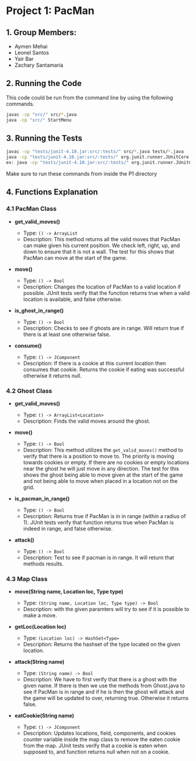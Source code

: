 # Project 1: PacMan
## 1. Group Members: 
 * Aymen Mehai
 * Leonel Santos 
 * Yair Bar
 * Zachary Santamaria

## 2. Running the Code
This code could be run from the command line by using the following commands.
```bash
javac -cp "src/" src/*.java
java -cp "src/" StartMenu
```
## 3. Running the Tests
```bash
javac -cp "tests/junit-4.10.jar:src/:tests/" src/*.java tests/*.java
java -cp "tests/junit-4.10.jar:src/:tests/" org.junit.runner.JUnitCore testname
ex: java -cp "tests/junit-4.10.jar:src/:tests/" org.junit.runner.JUnitCore TestGhostMove
```
Make sure to run these commands from inside the P1 directory

## 4. Functions Explanation
### 4.1 PacMan Class
- **get_valid_moves()**
  + Type: `() -> ArrayList`
  + Description: This method returns all the valid moves that PacMan can make given his current position. We check left, right, up, and down to ensure that it is not a wall. The test for this shows that PacMan can move at the start of the game. 

- **move()**
  + Type: `() -> Bool`
  + Description: Changes the location of PacMan to a valid location if possible. JUnit tests verify that the function returns true when a valid location is available, and false otherwise.

- **is_ghost_in_range()**
  + Type: `() -> Bool`
  + Description: Checks to see if ghosts are in range. Will return true if there is at least one otherwise false.  
  
- **consume()**
  + Type: `() -> JComponent`
  + Description: If there is a cookie at this current location then consumes that cookie. Returns the cookie if eating was successful otherwise it returns null.
  
### 4.2 Ghost Class
- **get_valid_moves()**
  + Type: `() -> ArrayList<Location>`
  + Description: Finds the valid moves around the ghost.

- **move()**
  + Type: `() -> Bool`
  + Description: This method utilizes the `get_valid_moves()` method to verify that there is a position to move to. The priority is moving towards cookies or empty. If there are no cookies or empty locations near the ghost he will just move in any direction. The test for this shows the ghost being able to move given at the start of the game and not being able to move when placed in a location not on the grid.

- **is_pacman_in_range()**
  + Type: `() -> Bool`
  + Description: Returns true if PacMan is in in range (within a radius of 1). JUnit tests verify that function returns true when PacMan is indeed in range, and false otherwise.
 
- **attack()**
  + Type: `() -> Bool`
  + Description: Test to see if pacman is in range. It will return that methods results.

### 4.3 Map Class
- **move(String name, Location loc, Type type)**
  + Type: `(String name, Location loc, Type type) -> Bool`
  + Description: with the given paramters will try to see if it is possible to make a move. 

- **getLoc(Location loc)**
  + Type: `(Location loc) -> HashSet<Type>`
  + Description: Returns the hashset of the type located on the given location.

- **attack(String name)**
  + Type: `(String name) -> Bool`
  + Description: We have to first verify that there is a ghost with the given name. If there is then we use the methods from Ghost.java to see if PacMan is in range and if he is then the ghost will attack and the game will be updated to over, returning true. Otherwise it returns false. 
  
- **eatCookie(String name)**
  + Type: `() -> JComponent`
  + Description: Updates locations, field, components, and cookies counter variable inside the map class to remove the eaten cookie from the map. JUnit tests verify that a cookie is eaten when supposed to, and function returns null when not on a cookie.
